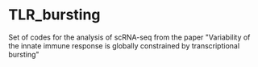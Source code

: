 # TLR_bursting
Set of codes for the analysis of scRNA-seq from the paper "Variability of the innate immune response is globally constrained by transcriptional bursting"
